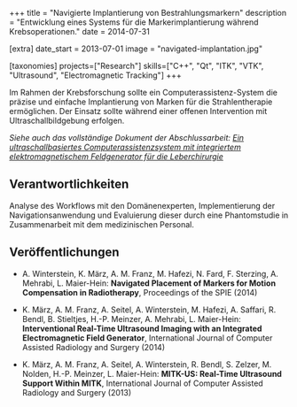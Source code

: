 +++
title = "Navigierte Implantierung von Bestrahlungsmarkern"
description = "Entwicklung eines Systems für die Markerimplantierung während Krebsoperationen."
date = 2014-07-31

[extra]
date_start = 2013-07-01
image = "navigated-implantation.jpg"

[taxonomies]
projects=["Research"]
skills=["C++", "Qt", "ITK", "VTK", "Ultrasound", "Electromagnetic Tracking"]
+++

Im Rahmen der Krebsforschung sollte ein Computerassistenz-System die präzise und einfache Implantierung von Marken für die Strahlentherapie ermöglichen. Der Einsatz sollte während einer offenen
Intervention mit Ultraschallbildgebung erfolgen.

*Siehe auch das vollständige Dokument der Abschlussarbeit: <i class="bi bi-file-earmark-pdf mr-1"></i><a href="/documents/masterarbeit.pdf" target="_blank">Ein ultraschallbasiertes Computerassistenzsystem mit integriertem elektromagnetischem Feldgenerator für die Leberchirurgie</a>*

## Verantwortlichkeiten

Analyse des Workflows mit den Domänenexperten, Implementierung der Navigationsanwendung und Evaluierung dieser durch eine Phantomstudie in Zusammenarbeit mit dem medizinischen Personal.

## Veröffentlichungen

* A. Winterstein, K. März, A. M. Franz, M. Hafezi, N. Fard, F. Sterzing, A. Mehrabi, L. Maier-Hein: **Navigated Placement of Markers
for Motion Compensation in Radiotherapy**, Proceedings of the SPIE (2014) <a href="/documents/navigated-marker-placement.pdf" target="_blank"><i class="bi bi-file-earmark-pdf" title="Paper ansehen"></i></a>

* K. März, A. M. Franz, A. Seitel, A. Winterstein, M. Hafezi, A. Saffari, R. Bendl, B. Stieltjes, H.-P. Meinzer, A. Mehrabi, L.
Maier-Hein: **Interventional Real-Time Ultrasound Imaging with an Integrated Electromagnetic Field Generator**, International Journal of
Computer Assisted Radiology and Surgery (2014)

* K. März, A. M. Franz, A. Seitel, A. Winterstein, R. Bendl, S. Zelzer, M. Nolden, H.-P. Meinzer, L. Maier-Hein: **MITK-US: Real-Time Ultrasound Support Within MITK**, International Journal of Computer Assisted Radiology and Surgery (2013)